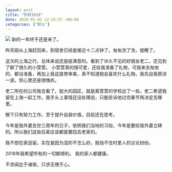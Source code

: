 ```yaml
---
layout: post
title: "你好2018"
date: 2018-01-02 12:25:57 +08:00
categories: ["默认"]
---
```


<p><img class="size-full" data-wpid="43" src="https://mrwen.oss-cn-shanghai.aliyuncs.com/2018/01/wx_camera_15148204218371171678685.jpg"> 新的一年终于还是来了。</p>
<p>昨天刚从上海赶回来，到宿舍已经是接近十二点钟了。匆匆洗了洗，就睡了。</p>
<p>这次的上海之行，总体来说还是挺满意的。看到了许久不见的好朋友老二，还见到了聊了很久的小萱萱。 小萱萱真的很可爱，还给我准备了礼物，可我来去匆匆的，都没准备，再加上我这直男审美，真不知道她会喜欢什么礼物。我先自我原谅一波。但心里还是很愧疚。</p>
<p>老二所在的公司我去看了。挺大的园区，就是离萱萱的学校远了一些。老二希望我留在上海一起工作。我手头上事情还没处理说，只能告诉他过完春节再决定去哪里。</p>
<p>眼下只有努力工作。至于提升自我价值，目前还在思考。</p>
<p>今年是我外婆去世三周年的日子，依照我们当地的习俗，今年是要给我外婆立碑的。所以我们这些后辈应该都是要回去老家的。</p>
<p>我不想在家逗留。实在是因为混的不怎么好。抵挡不住村里人的议论纷纷。</p>
<p>2018年我希望所有的一切都顺利。 我的家人都健康。</p>
<p>不求闻达于诸侯，只求无愧于心。</p>